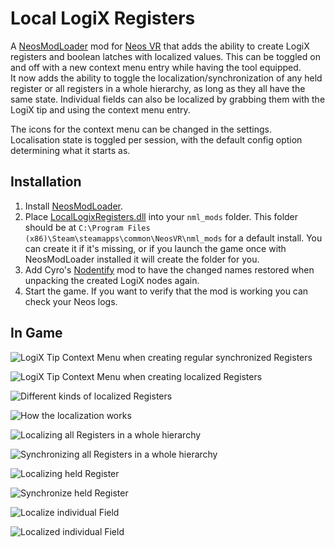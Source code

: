 Local LogiX Registers
=====================

A [NeosModLoader](https://github.com/zkxs/NeosModLoader) mod for [Neos VR](https://neos.com/) that adds the ability to create LogiX registers and boolean latches with localized values. This can be toggled on and off with a new context menu entry while having the tool equipped.  
It now adds the ability to toggle the localization/synchronization of any held register or all registers in a whole hierarchy,
as long as they all have the same state. Individual fields can also be localized by grabbing them with the LogiX tip and using the context menu entry.

The icons for the context menu can be changed in the settings.  
Localisation state is toggled per session, with the default config option determining what it starts as.

## Installation
1. Install [NeosModLoader](https://github.com/zkxs/NeosModLoader).
2. Place [LocalLogixRegisters.dll](https://github.com/Banane9/NeosLocalLogixRegisters/releases/latest/download/LocalLogixRegisters.dll) into your `nml_mods` folder. This folder should be at `C:\Program Files (x86)\Steam\steamapps\common\NeosVR\nml_mods` for a default install. You can create it if it's missing, or if you launch the game once with NeosModLoader installed it will create the folder for you.
3. Add Cyro's [Nodentify](https://github.com/RileyGuy/Nodentify) mod to have the changed names restored when unpacking the created LogiX nodes again.
4. Start the game. If you want to verify that the mod is working you can check your Neos logs.

## In Game

![LogiX Tip Context Menu when creating regular synchronized Registers](https://github.com/Banane9/NeosLocalLogixRegisters/raw/master/screenshots/MenuSynchronizing.png)

![LogiX Tip Context Menu when creating localized Registers](https://github.com/Banane9/NeosLocalLogixRegisters/raw/master/screenshots/MenuLocalizing.png)

![Different kinds of localized Registers](https://github.com/Banane9/NeosLocalLogixRegisters/raw/master/screenshots/Registers.png)

![How the localization works](https://github.com/Banane9/NeosLocalLogixRegisters/raw/master/screenshots/Localization.png)

![Localizing all Registers in a whole hierarchy](https://github.com/Banane9/NeosLocalLogixRegisters/raw/master/screenshots/LocalizeAllRegisters.png)

![Synchronizing all Registers in a whole hierarchy](https://github.com/Banane9/NeosLocalLogixRegisters/raw/master/screenshots/SynchronizeAllRegisters.png)

![Localizing held Register](https://github.com/Banane9/NeosLocalLogixRegisters/raw/master/screenshots/LocalizeRegister.png)

![Synchronize held Register](https://github.com/Banane9/NeosLocalLogixRegisters/raw/master/screenshots/SynchronizeRegister.png)

![Localize individual Field](https://github.com/Banane9/NeosLocalLogixRegisters/raw/master/screenshots/LocalizeField.png)

![Localized individual Field](https://github.com/Banane9/NeosLocalLogixRegisters/raw/master/screenshots/LocalizedField.png)
